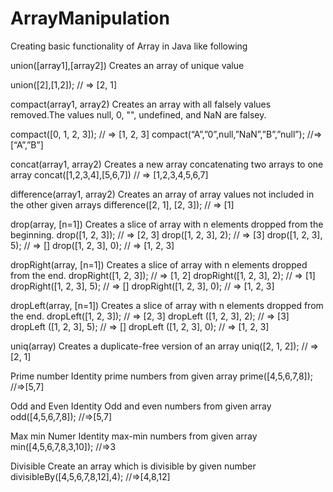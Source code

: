 # ArrayManipulation
Creating basic functionality of Array in Java like following

union([array1],[array2])
Creates an array of unique value

union([2],[1,2]);
// => [2, 1]

compact(array1, array2)
Creates an array with all falsely values removed.The values  null, 0, "", undefined, and NaN are falsey.

compact([0, 1, 2, 3]);
// => [1, 2, 3]
compact(“A”,”0”,null,”NaN”,”B”,”null”);
//=>[“A”,”B”]

concat(array1, array2)
Creates a new array concatenating two arrays to one array
concat([1,2,3,4],[5,6,7])
// => [1,2,3,4,5,6,7]

difference(array1, array2)
Creates an array of array values not included in the other given arrays
difference([2, 1], [2, 3]);
// => [1]

drop(array, [n=1])
Creates a slice of array with n elements dropped from the beginning.
drop([1, 2, 3]);
// => [2, 3]
drop([1, 2, 3], 2);
// => [3]
drop([1, 2, 3], 5);
// => []
 drop([1, 2, 3], 0);
// => [1, 2, 3]

dropRight(array, [n=1])
Creates a slice of array with n elements dropped from the end.
dropRight([1, 2, 3]);
// => [1, 2]
 dropRight([1, 2, 3], 2);
// => [1] 
dropRight([1, 2, 3], 5);
// => []
dropRight([1, 2, 3], 0);
// => [1, 2, 3]

dropLeft(array, [n=1])
Creates a slice of array with n elements dropped from the end.
dropLeft([1, 2, 3]);
// => [2, 3]
dropLeft ([1, 2, 3], 2);
// => [3]
dropLeft ([1, 2, 3], 5);
// => []
dropLeft ([1, 2, 3], 0);
// => [1, 2, 3]

uniq(array)
Creates a duplicate-free version of an array
uniq([2, 1, 2]);
// => [2, 1]

Prime number
Identity prime numbers from given array
prime([4,5,6,7,8]);
//=>[5,7]

Odd and Even
Identity Odd and even numbers from given array
odd([4,5,6,7,8]);
//=>[5,7]

Max min Numer
Identity max-min numbers from given array
min([4,5,6,7,8,3,10]);
//=>3

Divisible
Create an array which is divisible by given number 
divisibleBy([4,5,6,7,8,12],4);
//=>[4,8,12]


